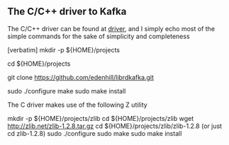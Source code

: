 ## The C/C++ driver to Kafka

The C/C++ driver can be found at [driver](https://github.com/edenhill/librdkafka), 
and I simply echo most of the simple commands for the sake of simplicity and completeness

[verbatim]
mkdir -p ${HOME}/projects

cd ${HOME}/projects

git clone https://github.com/edenhill/librdkafka.git

sudo ./configure
make
sudo make install

The C driver makes use of the following Z utility

mkdir -p ${HOME}/projects/zlib
cd ${HOME}/projects/zlib
wget http://zlib.net/zlib-1.2.8.tar.gz
cd ${HOME}/projects/zlib/zlib-1.2.8 (or just cd zlib-1.2.8)
sudo ./configure
sudo make
sudo make install

